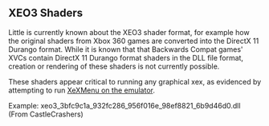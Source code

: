 ## XEO3 Shaders
Little is currently known about the XEO3 shader format, for example how the original shaders from Xbox 360 games are converted into the DirectX 11 Durango format. While it is known that that Backwards Compat games' XVCs contain DirectX 11 Durango format shaders in the DLL file format, creation or rendering of these shaders is not currently possible. 

These shaders appear critical to running any graphical xex, as evidenced by attempting to run [XeXMenu on the emulator](https://web.archive.org/web/20210414133418/https://twitter.com/XB1_HexDecimal/status/1382326180490010630). 

Example: xeo3_3bfc9c1a_932fc286_956f016e_98ef8821_6b9d46d0.dll (From CastleCrashers)
